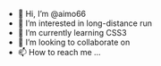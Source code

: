 - 👋 Hi, I’m @aimo66
- 👀 I’m interested in long-distance run
- 🌱 I’m currently learning  CSS3
- 💞️ I’m looking to collaborate on 
- 📫 How to reach me ...

<!---
aimo66/aimo66 is a ✨ special ✨ repository because its `README.md` (this file) appears on your GitHub profile.
You can click the Preview link to take a look at your changes.
--->
